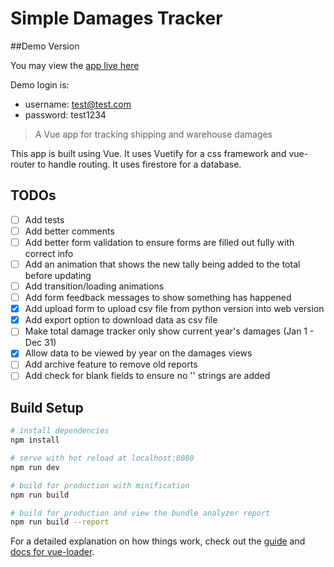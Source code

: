 # Simple Damages Tracker

##Demo Version

You may view the [app live here](https://fir-damage-tracker.firebaseapp.com/)

Demo login is:

- username: test@test.com
- password: test1234

> A Vue app for tracking shipping and warehouse damages

This app is built using Vue. It uses Vuetify for a css framework and vue-router to handle routing. It uses firestore for a database.

## TODOs

- [ ] Add tests
- [ ] Add better comments
- [ ] Add better form validation to ensure forms are filled out fully with correct info
- [ ] Add an animation that shows the new tally being added to the total before updating
- [ ] Add transition/loading animations
- [ ] Add form feedback messages to show something has happened
- [x] Add upload form to upload csv file from python version into web version
- [x] Add export option to download data as csv file
- [ ] Make total damage tracker only show current year's damages (Jan 1 - Dec 31)
- [x] Allow data to be viewed by year on the damages views
- [ ] Add archive feature to remove old reports
- [ ] Add check for blank fields to ensure no '' strings are added

## Build Setup

```bash
# install dependencies
npm install

# serve with hot reload at localhost:8080
npm run dev

# build for production with minification
npm run build

# build for production and view the bundle analyzer report
npm run build --report
```

For a detailed explanation on how things work, check out the [guide](http://vuejs-templates.github.io/webpack/) and [docs for vue-loader](http://vuejs.github.io/vue-loader).
